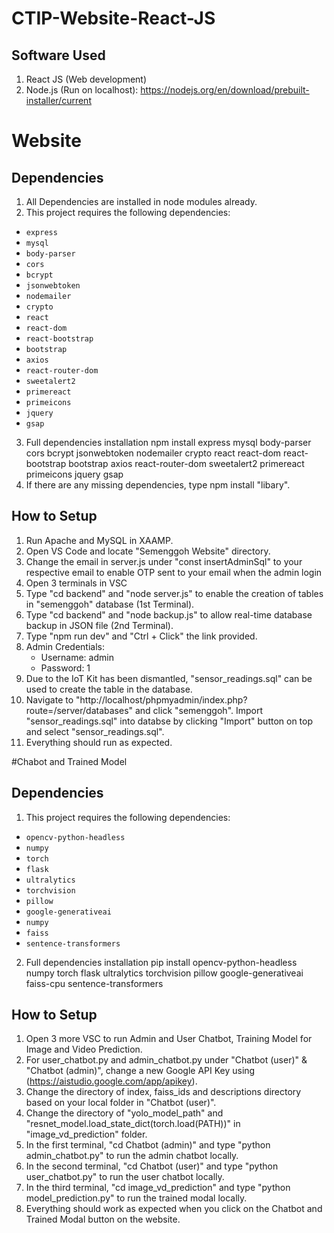# CTIP-Website-React-JS
## Software Used
1. React JS (Web development)
2. Node.js (Run on localhost): https://nodejs.org/en/download/prebuilt-installer/current

# Website
## Dependencies
1. All Dependencies are installed in node modules already.
2. This project requires the following dependencies:
- `express`
- `mysql`
- `body-parser`
- `cors`
- `bcrypt`
- `jsonwebtoken`
- `nodemailer`
- `crypto`
- `react`
- `react-dom`
- `react-bootstrap`
- `bootstrap`
- `axios`
- `react-router-dom`
- `sweetalert2`
- `primereact`
- `primeicons`
- `jquery`
- `gsap`

3. Full dependencies installation
npm install express mysql body-parser cors bcrypt jsonwebtoken nodemailer crypto react react-dom react-bootstrap bootstrap axios react-router-dom sweetalert2 primereact primeicons jquery gsap
4. If there are any missing dependencies, type npm install "libary".


## How to Setup
1. Run Apache and MySQL in XAAMP.
2. Open VS Code and locate "Semenggoh Website" directory.
5. Change the email in server.js under "const insertAdminSql" to your respective email to enable OTP sent to your email when the admin login
6. Open 3 terminals in VSC
7. Type "cd backend" and "node server.js" to enable the creation of tables in "semenggoh" database (1st Terminal).
8. Type "cd backend" and "node backup.js" to allow real-time database backup in JSON file (2nd Terminal).
9. Type "npm run dev" and "Ctrl + Click" the link provided.
10. Admin Credentials:
    - Username: admin
    - Password: 1
11. Due to the IoT Kit has been dismantled, "sensor_readings.sql" can be used to create the table in the database.
12. Navigate to "http://localhost/phpmyadmin/index.php?route=/server/databases" and click "semenggoh". Import "sensor_readings.sql" into databse by clicking "Import" button on top and select "sensor_readings.sql".
13. Everything should run as expected.

#Chabot and Trained Model
## Dependencies
1. This project requires the following dependencies:
- `opencv-python-headless`
- `numpy`
- `torch`
- `flask`
- `ultralytics`
- `torchvision`
- `pillow`
- `google-generativeai`
- `numpy`
- `faiss`
- `sentence-transformers`
2. Full dependencies installation
pip install opencv-python-headless numpy torch flask ultralytics torchvision pillow google-generativeai faiss-cpu sentence-transformers


## How to Setup
1. Open 3 more VSC to run Admin and User Chatbot, Training Model for Image and Video Prediction.
2. For user_chatbot.py and admin_chatbot.py under "Chatbot (user)" & "Chatbot (admin)", change a new Google API Key using (https://aistudio.google.com/app/apikey).
3. Change the directory of index, faiss_ids and descriptions directory based on your local folder in "Chatbot (user)".
4. Change the directory of "yolo_model_path" and "resnet_model.load_state_dict(torch.load(PATH))" in "image_vd_prediction" folder.
5. In the first terminal, "cd Chatbot (admin)" and type "python admin_chatbot.py" to run the admin chatbot locally.
6. In the second terminal, "cd Chatbot (user)" and type "python user_chatbot.py" to run the user chatbot locally.
7. In the third terminal, "cd image_vd_prediction" and type "python model_prediction.py" to run the trained modal locally.
8. Everything should work as expected when you click on the Chatbot and Trained Modal button on the website.
